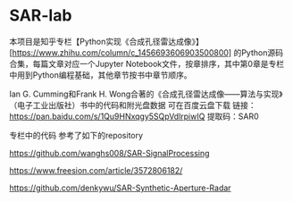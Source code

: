 # SAR-lab

本项目是知乎专栏【Python实现《合成孔径雷达成像》】[https://www.zhihu.com/column/c_1456693606903500800]
的Python源码合集，每篇文章对应一个Jupyter Notebook文件，按章排序，其中第0章是专栏中用到Python编程基础，其他章节按书中章节顺序。

Ian G. Cumming和Frank H. Wong合著的《合成孔径雷达成像——算法与实现》（电子工业出版社）书中的代码和附光盘数据 可在百度云盘下载  链接：https://pan.baidu.com/s/1Qu9HNxqgy5SQpVdlrpiwIQ 提取码：SAR0 

专栏中的代码 参考了如下的repository

https://github.com/wanghs008/SAR-SignalProcessing

https://www.freesion.com/article/3572806182/

https://github.com/denkywu/SAR-Synthetic-Aperture-Radar



